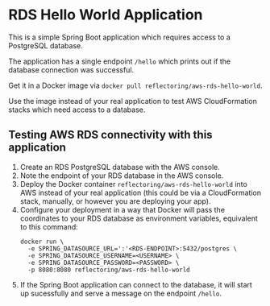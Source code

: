 # RDS Hello World Application

This is a simple Spring Boot application which requires access to a PostgreSQL database.

The application has a single endpoint `/hello` which prints out if the database connection was successful.

Get it in a Docker image via `docker pull reflectoring/aws-rds-hello-world`.

Use the image instead of your real application to test AWS CloudFormation stacks which need access to a database.

## Testing AWS RDS connectivity with this application

1. Create an RDS PostgreSQL database with the AWS console.
2. Note the endpoint of your RDS database in the AWS console.
3. Deploy the Docker container `reflectoring/aws-rds-hello-world` into AWS instead of your real application (this could be via a CloudFormation stack, manually, or however you are deploying your app).
4. Configure your deployment in a way that Docker will pass the coordinates to your RDS database as environment variables, equivalent to this command:
    ``` 
    docker run \
      -e SPRING_DATASOURCE_URL=':'<RDS-ENDPOINT>:5432/postgres \
      -e SPRING_DATASOURCE_USERNAME=<USERNAME> \
      -e SPRING_DATASOURCE_PASSWORD=<PASSWORD> \
      -p 8080:8080 reflectoring/aws-rds-hello-world
    ```
5. If the Spring Boot application can connect to the database, it will start up sucessfully and serve a message on the endpoint `/hello`.

